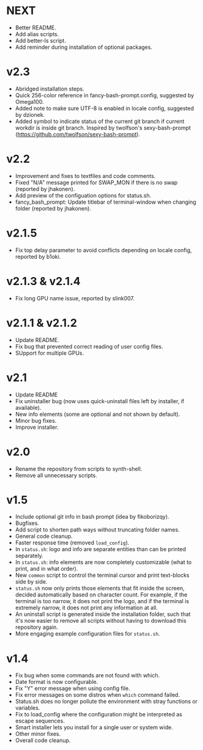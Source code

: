 <!--------------------------------------+-------------------------------------->
#                                     NEXT
<!--------------------------------------+-------------------------------------->

- Better README.
- Add alias scripts.
- Add better-ls script.
- Add reminder during installation of optional packages.






<!--------------------------------------+-------------------------------------->
#                                     v2.3
<!--------------------------------------+-------------------------------------->

- Abridged installation steps.
- Quick 256-color reference in fancy-bash-prompt.config, suggested by Omega100.
- Added note to make sure UTF-8 is enabled in locale config, suggested by dzionek.
- Added symbol to indicate status of the current git branch if current workdir is inside git branch. Inspired by twolfson's sexy-bash-prompt (https://github.com/twolfson/sexy-bash-prompt).






<!--------------------------------------+-------------------------------------->
#                                     v2.2
<!--------------------------------------+-------------------------------------->

- Improvement and fixes to textfiles and code comments.
- Fixed "N/A" message printed for SWAP_MON if there is no swap (reported by jhakonen).
- Add preview of the configuation options for status.sh.
- fancy_bash_prompt: Update titlebar of terminal-window when changing folder (reported by jhakonen).






<!--------------------------------------+-------------------------------------->
#                                    v2.1.5
<!--------------------------------------+-------------------------------------->

- Fix top delay parameter to avoid conflicts depending on locale config, reported by b1oki.






<!--------------------------------------+-------------------------------------->
#                                v2.1.3 & v2.1.4
<!--------------------------------------+-------------------------------------->

- Fix long GPU name issue, reported by slink007.






<!--------------------------------------+-------------------------------------->
#                                v2.1.1 & v2.1.2
<!--------------------------------------+-------------------------------------->

- Update README.
- Fix bug that prevented correct reading of user config files.
- SUpport for multiple GPUs.






<!--------------------------------------+-------------------------------------->
#                                      v2.1
<!--------------------------------------+-------------------------------------->

- Update README
- Fix uninstaller bug (now uses quick-uninstall files left by installer, if available).
- New info elements (some are optional and not shown by default).
- Minor bug fixes.
- Improve installer.






<!--------------------------------------+-------------------------------------->
#                                      v2.0
<!--------------------------------------+-------------------------------------->

- Rename the repository from scripts to synth-shell.
- Remove all unnecessary scripts.






<!--------------------------------------+-------------------------------------->
#                                      v1.5
<!--------------------------------------+-------------------------------------->

- Include optional git info in bash prompt (idea by fikoborizqy).
- Bugfixes.
- Add script to shorten path ways without truncating folder names.
- General code cleanup.
- Faster response time (removed `load_config`).
- In `status.sh`: logo and info are separate entities than can be printed separately.
- In `status.sh`: info elements are now completely customizable (what to print, and in what order).
- New `common` script to control the terminal cursor and print text-blocks side by side.
- `status.sh` now only prints those elements that fit inside the screen, decided automatically based on character count. For example, if the terminal is too narrow, it does not print the logo, and if the terminal is extremely narrow, it does not print any information at all.
- An uninstall script is generated inside the installation folder, such that it's now easier to remove all scripts without having to download this repository again.
- More engaging example configuration files for `status.sh`.






<!--------------------------------------+-------------------------------------->
#                                      v1.4
<!--------------------------------------+-------------------------------------->

- Fix bug when some commands are not found with which.
- Date format is now configurable.
- Fix "Y" error message when using config file.
- Fix error messages on some distros when `which` command failed.
- Status.sh does no longer pollute the environment with stray functions or variables.
- Fix to load_config where the configuration might be interpreted as escape sequences.
- Smart installer lets you install for a single user or system wide.
- Other minor fixes.
- Overall code cleanup.




